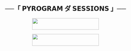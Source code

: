 <h2 align="center">
    ──「 𝗣𝗬𝗥𝗢𝗚𝗥𝗔𝗠 ダ 𝗦𝗘𝗦𝗦𝗜𝗢𝗡𝗦 」──
</h2>

<p align="center"><a href="https://dashboard.heroku.com/new?template=https://github.com/sa3ed7asan/PyrogramSessionsGnerator"> <img src="https://img.shields.io/badge/Deploy%20On%20Heroku-blue?style=for-the-badge&logo=heroku" width="220" height="38.45"/></a></p>

<p align="center"><a href="https://t.me/BEN_SISSIONS_bot"> <img src="https://img.shields.io/badge/Try%20On%20Telegram-black?style=for-the-badge&logo=telegram" width="220" height="38.45"/></a></p>
